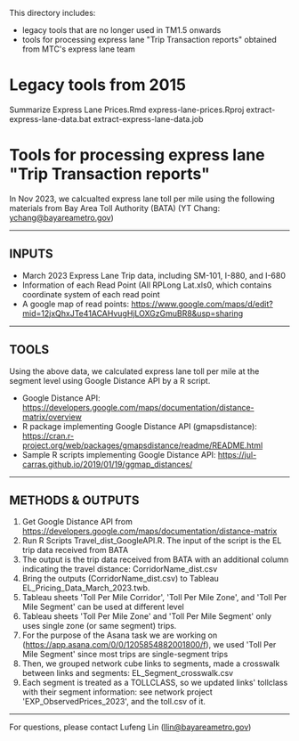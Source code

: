 This directory includes: 
* legacy tools that are no longer used in TM1.5 onwards
* tools for processing express lane "Trip Transaction reports" obtained from MTC's express lane team
  
# Legacy tools from 2015
Summarize Express Lane Prices.Rmd
express-lane-prices.Rproj
extract-express-lane-data.bat
extract-express-lane-data.job

# Tools for processing express lane "Trip Transaction reports"
In Nov 2023, we calcualted express lane toll per mile using the following materials from Bay Area Toll Authority (BATA) (YT Chang: ychang@bayareametro.gov)

--------------------
INPUTS
--------------------
- March 2023 Express Lane Trip data, including SM-101, I-880, and I-680
- Information of each Read Point (All RPLong Lat.xls0, which contains coordinate system of each read point
- A google map of read points: https://www.google.com/maps/d/edit?mid=12jxQhxJTe41ACAHvugHjLOXGzGmuBR8&usp=sharing

--------------------
TOOLS
--------------------
Using the above data, we calculated express lane toll per mile at the segment level using Google Distance API by a R script.
- Google Distance API: https://developers.google.com/maps/documentation/distance-matrix/overview
- R package implementing Google Distance API (gmapsdistance): https://cran.r-project.org/web/packages/gmapsdistance/readme/README.html
- Sample R scripts implementing Google Distance API: https://jul-carras.github.io/2019/01/19/ggmap_distances/

--------------------
METHODS & OUTPUTS
--------------------
1. Get Google Distance API from https://developers.google.com/maps/documentation/distance-matrix
2. Run R Scripts Travel_dist_GoogleAPI.R. The input of the script is the EL trip data received from BATA
3. The output is the trip data received from BATA with an additional column indicating the travel distance: CorridorName_dist.csv
4. Bring the outputs (CorridorName_dist.csv) to Tableau EL_Pricing_Data_March_2023.twb. 
5. Tableau sheets 'Toll Per Mile Corridor', 'Toll Per Mile Zone', and 'Toll Per Mile Segment' can be used at different level
6. Tableau sheets 'Toll Per Mile Zone' and 'Toll Per Mile Segment' only uses single zone (or same segment) trips.
7. For the purpose of the Asana task we are working on (https://app.asana.com/0/0/1205854882001800/f), we used 'Toll Per Mile Segment' since most trips are single-segment trips
8. Then, we grouped network cube links to segments, made a crosswalk between links and segments: EL_Segment_crosswalk.csv
9. Each segment is treated as a TOLLCLASS, so we updated links' tollclass with their segment information: see network project 'EXP_ObservedPrices_2023', and the toll.csv of it.


--------------------
For questions, please contact Lufeng Lin (llin@bayareametro.gov)
